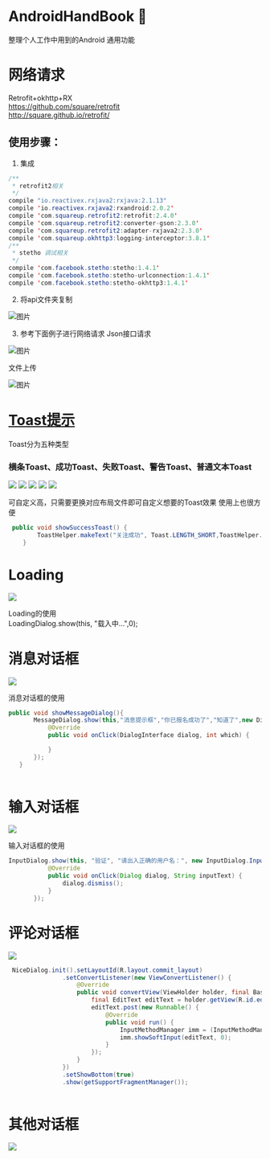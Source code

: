# AndroidHandBook :snail:
整理个人工作中用到的Android 通用功能

# 网络请求
Retrofit+okhttp+RX  
https://github.com/square/retrofit  
http://square.github.io/retrofit/  
## 使用步骤：
1. 集成
``` java
/**
 * retrofit2相关
 */
compile "io.reactivex.rxjava2:rxjava:2.1.13"
compile 'io.reactivex.rxjava2:rxandroid:2.0.2'
compile 'com.squareup.retrofit2:retrofit:2.4.0'
compile 'com.squareup.retrofit2:converter-gson:2.3.0'
compile 'com.squareup.retrofit2:adapter-rxjava2:2.3.0'
compile 'com.squareup.okhttp3:logging-interceptor:3.8.1'
/**
 * stetho 调试相关
 */
compile 'com.facebook.stetho:stetho:1.4.1'
compile 'com.facebook.stetho:stetho-urlconnection:1.4.1'
compile 'com.facebook.stetho:stetho-okhttp3:1.4.1'
``` 

2. 将api文件夹复制  

![图片](https://images-cdn.shimo.im/TVP1azpTmBwbp0mZ/image.png)

3. 参考下面例子进行网络请求
Json接口请求  

![图片](https://images-cdn.shimo.im/qViUTzcxc5YOD5Bq/carbon.png)

文件上传

![图片](https://images-cdn.shimo.im/SKCx8seI2yoBJiQ7/carbon_1_.png)

# [Toast提示](https://github.com/fuhongliang/AndroidHandBook/tree/master/app/src/main/java/com/fuhl/androidhandbook/toast)
Toast分为五种类型
### 横条Toast、成功Toast、失败Toast、警告Toast、普通文本Toast  

![](./pic/h_toast.gif) ![](./pic/success_toast.gif) ![](./pic/fail_toast.gif) ![](./pic/warn_toast.gif) ![](./pic/txt_toast.gif)  

可自定义高，只需要更换对应布局文件即可自定义想要的Toast效果
使用上也很方便  

``` java
 public void showSuccessToast() {
        ToastHelper.makeText("关注成功", Toast.LENGTH_SHORT,ToastHelper.SUCCESSWITHICONTOAST).show();
    }
 ``` 
 # Loading
 ![](./pic/loading.gif) 
 
 Loading的使用  
 LoadingDialog.show(this, "载入中...",0);

 # 消息对话框
 ![](./pic/messagedialog.gif) 
 
 消息对话框的使用  
 ``` java 
 public void showMessageDialog(){
        MessageDialog.show(this,"消息提示框","你已报名成功了","知道了",new DialogInterface.OnClickListener(){
            @Override
            public void onClick(DialogInterface dialog, int which) {

            }
        });
    } 
    
 ```  
 
 # 输入对话框
 ![](./pic/inputdialog.gif) 
 
 输入对话框的使用  
 ``` java 
 InputDialog.show(this, "验证", "请出入正确的用户名：", new InputDialog.InputDialogOkListener() {
            @Override
            public void onClick(Dialog dialog, String inputText) {
                dialog.dismiss();
            }
        });
 ```  
 # 评论对话框 
 ![](./pic/commitdialog.gif) 
 ``` java 
  NiceDialog.init().setLayoutId(R.layout.commit_layout)
                .setConvertListener(new ViewConvertListener() {
                    @Override
                    public void convertView(ViewHolder holder, final BaseNiceDialog dialog) {
                        final EditText editText = holder.getView(R.id.edit_input);
                        editText.post(new Runnable() {
                            @Override
                            public void run() {
                                InputMethodManager imm = (InputMethodManager) getSystemService(Context.INPUT_METHOD_SERVICE);
                                imm.showSoftInput(editText, 0);
                            }
                        });
                    }
                })
                .setShowBottom(true)
                .show(getSupportFragmentManager());
                
``` 
# 其他对话框 
 ![](./pic/otherdialog.gif)  
 
 
